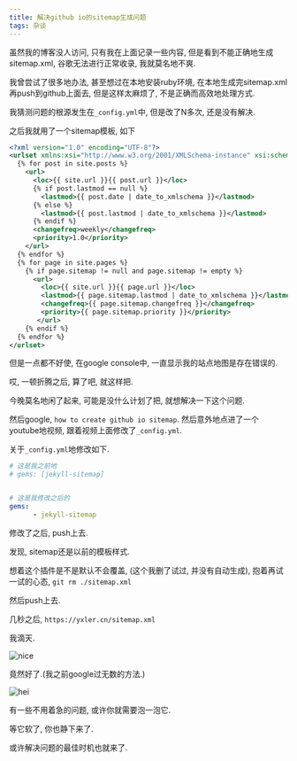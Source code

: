 ```yaml
---
title: 解决github io的sitemap生成问题
tags: 杂谈
---
```


虽然我的博客没人访问,  只有我在上面记录一些内容, 但是看到不能正确地生成sitemap.xml,  谷歌无法进行正常收录, 我就莫名地不爽.

我曾尝试了很多地办法,  甚至想过在本地安装ruby环境, 在本地生成完sitemap.xml再push到github上面去, 但是这样太麻烦了,  不是正确而高效地处理方式.

我猜测问题的根源发生在`_config.yml`中, 但是改了N多次, 还是没有解决.

之后我就用了一个sitemap模板, 如下
```xml
<?xml version="1.0" encoding="UTF-8"?>
<urlset xmlns:xsi="http://www.w3.org/2001/XMLSchema-instance" xsi:schemaLocation="http://www.sitemaps.org/schemas/sitemap/0.9 http://www.sitemaps.org/schemas/sitemap/0.9/sitemap.xsd" xmlns="http://www.sitemaps.org/schemas/sitemap/0.9">
  {% for post in site.posts %}
    <url>
      <loc>{{ site.url }}{{ post.url }}</loc>
      {% if post.lastmod == null %}
        <lastmod>{{ post.date | date_to_xmlschema }}</lastmod>
      {% else %}
        <lastmod>{{ post.lastmod | date_to_xmlschema }}</lastmod>
      {% endif %}
      <changefreq>weekly</changefreq>
      <priority>1.0</priority>
    </url>
  {% endfor %}
  {% for page in site.pages %}
    {% if page.sitemap != null and page.sitemap != empty %}
      <url>
        <loc>{{ site.url }}{{ page.url }}</loc>
        <lastmod>{{ page.sitemap.lastmod | date_to_xmlschema }}</lastmod>
        <changefreq>{{ page.sitemap.changefreq }}</changefreq>
        <priority>{{ page.sitemap.priority }}</priority>
       </url>
    {% endif %}
  {% endfor %}
</urlset>
```
但是一点都不好使, 在google console中, 一直显示我的站点地图是存在错误的.

哎, 一顿折腾之后, 算了吧, 就这样把.


今晚莫名地闲了起来, 可能是没什么计划了把,  就想解决一下这个问题.

然后google, `how to create github io sitemap`.  然后意外地点进了一个youtube地视频,  跟着视频上面修改了`_config.yml`.

关于`_config.yml`地修改如下.

```yml
# 这是我之前地
# gems: [jekyll-sitemap]


# 这是我修改之后的
gems:
      - jekyll-sitemap

```

修改了之后,  push上去.

发现, sitemap还是以前的模板样式. 

想着这个插件是不是默认不会覆盖, (这个我删了试过, 并没有自动生成), 抱着再试一试的心态, `git rm ./sitemap.xml`

然后push上去.

几秒之后, `https://yxler.cn/sitemap.xml`

我滴天.

![nice](https://i.loli.net/2019/11/04/4bTYpJHqoelVkgd.gif)

竟然好了.(我之前google过无数的方法.)

![hei](https://i.loli.net/2019/11/04/7XY4IPpwt82rBs6.png)



有一些不用着急的问题, 或许你就需要泡一泡它.

等它软了, 你也静下来了.

或许解决问题的最佳时机也就来了.